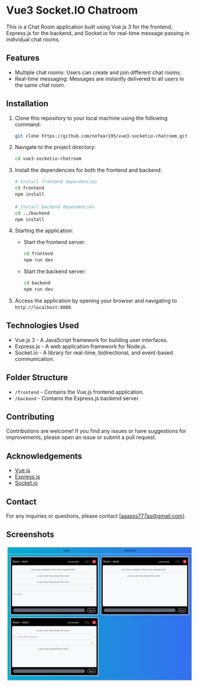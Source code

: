 # Vue3 Socket.IO Chatroom

This is a Chat Room application built using Vue.js 3 for the frontend, Express.js for the backend, and Socket.io for real-time message passing in individual chat rooms.

## Features

- Multiple chat rooms: Users can create and join different chat rooms.
- Real-time messaging: Messages are instantly delivered to all users in the same chat room.

## Installation

1. Clone this repository to your local machine using the following command:

   ```bash
   git clone https://github.com/nofear195/vue3-socketio-chatroom.git
   ```

2. Navigate to the project directory:

   ```bash
   cd vue3-socketio-chatroom
   ```

3. Install the dependencies for both the frontend and backend:

   ```bash
   # Install frontend dependencies
   cd frontend
   npm install

   # Install backend dependencies
   cd ../backend
   npm install
   ```

4. Starting the application:

   - Start the frontend server:
     ```bash
     cd frontend
     npm run dev
     ```

   - Start the backend server:
     ```bash
     cd backend
     npm run dev
     ```

5. Access the application by opening your browser and navigating to `http://localhost:8080`.

## Technologies Used

- Vue.js 3 - A JavaScript framework for building user interfaces.
- Express.js - A web application framework for Node.js.
- Socket.io - A library for real-time, bidirectional, and event-based communication.

## Folder Structure

- `/frontend` - Contains the Vue.js frontend application.
- `/backend` - Contains the Express.js backend server.

## Contributing

Contributions are welcome! If you find any issues or have suggestions for improvements, please open an issue or submit a pull request.

## Acknowledgements

- [Vue.js](https://vuejs.org/)
- [Express.js](https://expressjs.com/)
- [Socket.io](https://socket.io/)


## Contact

For any inquiries or questions, please contact [aaasss777as@gmail.com].

## Screenshots

![This is a screenshot](/screenshot.png)